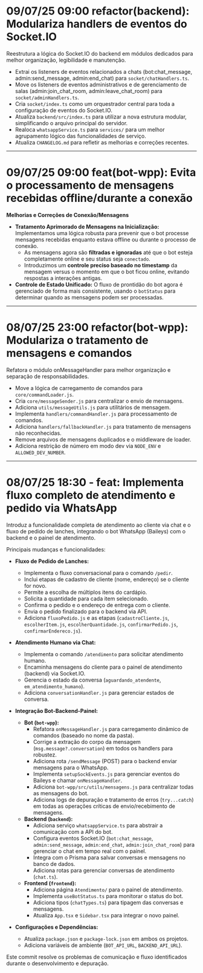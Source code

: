 # 09/07/25 09:00 refactor(backend): Modulariza handlers de eventos do Socket.IO

Reestrutura a lógica do Socket.IO do backend em módulos dedicados para melhor organização, legibilidade e manutenção.

- Extrai os listeners de eventos relacionados a chats (bot:chat_message, admin:send_message, admin:end_chat) para `socket/chatHandlers.ts`.
- Move os listeners de eventos administrativos e de gerenciamento de salas (admin:join_chat_room, admin:leave_chat_room) para `socket/adminHandlers.ts`.
- Cria `socket/index.ts` como um orquestrador central para toda a configuração de eventos do Socket.IO.
- Atualiza `backend/src/index.ts` para utilizar a nova estrutura modular, simplificando o arquivo principal do servidor.
- Realoca `whatsappService.ts` para `services/` para um melhor agrupamento lógico das funcionalidades de serviço.
- Atualiza `CHANGELOG.md` para refletir as melhorias e correções recentes.

---

# 09/07/25 09:00 feat(bot-wpp): Evita o processamento de mensagens recebidas offline/durante a conexão

**Melhorias e Correções de Conexão/Mensagens**

* **Tratamento Aprimorado de Mensagens na Inicialização:** Implementamos uma lógica robusta para prevenir que o bot processe mensagens recebidas enquanto estava offline ou durante o processo de conexão.
    * As mensagens agora são **filtradas e ignoradas** até que o bot esteja completamente online e seu status seja `conectado`.
    * Introduzimos um **controle preciso baseado no timestamp** da mensagem versus o momento em que o bot ficou online, evitando respostas a interações antigas.
* **Controle de Estado Unificado:** O fluxo de prontidão do bot agora é gerenciado de forma mais consistente, usando o `botStatus` para determinar quando as mensagens podem ser processadas.

---

# 08/07/25 23:00 refactor(bot-wpp): Modulariza o tratamento de mensagens e comandos

Refatora o módulo onMessageHandler para melhor organização e separação de responsabilidades.

- Move a lógica de carregamento de comandos para `core/commandLoader.js`.
- Cria `core/messageSender.js` para centralizar o envio de mensagens.
- Adiciona `utils/messageUtils.js` para utilitários de mensagem.
- Implementa `handlers/commandHandler.js` para processamento de comandos.
- Adiciona `handlers/fallbackHandler.js` para tratamento de mensagens não reconhecidas.
- Remove arquivos de mensagens duplicados e o middleware de loader.
- Adiciona restrição de número em modo dev via `NODE_ENV` e `ALLOWED_DEV_NUMBER`.

---

# 08/07/25 18:30 - feat: Implementa fluxo completo de atendimento e pedido via WhatsApp

Introduz a funcionalidade completa de atendimento ao cliente via chat e o fluxo de pedido de lanches, integrando o bot WhatsApp (Baileys) com o backend e o painel de atendimento.

Principais mudanças e funcionalidades:

- **Fluxo de Pedido de Lanches:**
  - Implementa o fluxo conversacional para o comando `/pedir`.
  - Inclui etapas de cadastro de cliente (nome, endereço) se o cliente for novo.
  - Permite a escolha de múltiplos itens do cardápio.
  - Solicita a quantidade para cada item selecionado.
  - Confirma o pedido e o endereço de entrega com o cliente.
  - Envia o pedido finalizado para o backend via API.
  - Adiciona `fluxoPedido.js` e as etapas (`cadastroCliente.js`, `escolherItem.js`, `escolherQuantidade.js`, `confirmarPedido.js`, `confirmarEndereco.js`).

- **Atendimento Humano via Chat:**
  - Implementa o comando `/atendimento` para solicitar atendimento humano.
  - Encaminha mensagens do cliente para o painel de atendimento (backend) via Socket.IO.
  - Gerencia o estado da conversa (`aguardando_atendente`, `em_atendimento_humano`).
  - Adiciona `conversationHandler.js` para gerenciar estados de conversa.

- **Integração Bot-Backend-Painel:**
  - **Bot (`bot-wpp`):**
    - Refatora `onMessageHandler.js` para carregamento dinâmico de comandos (baseado no nome da pasta).
    - Corrige a extração do corpo da mensagem (`msg.message?.conversation`) em todos os handlers para robustez.
    - Adiciona rota `/sendMessage` (POST) para o backend enviar mensagens para o WhatsApp.
    - Implementa `setupSockEvents.js` para gerenciar eventos do Baileys e chamar `onMessageHandler`.
    - Adiciona `bot-wpp/src/utils/mensagens.js` para centralizar todas as mensagens do bot.
    - Adiciona logs de depuração e tratamento de erros (`try...catch`) em todas as operações críticas de envio/recebimento de mensagens.
  - **Backend (`backend`):**
    - Adiciona serviço `whatsappService.ts` para abstrair a comunicação com a API do bot.
    - Configura eventos Socket.IO (`bot:chat_message`, `admin:send_message`, `admin:end_chat`, `admin:join_chat_room`) para gerenciar o chat em tempo real com o painel.
    - Integra com o Prisma para salvar conversas e mensagens no banco de dados.
    - Adiciona rotas para gerenciar conversas de atendimento (`chat.ts`).
  - **Frontend (`frontend`):**
    - Adiciona página `Atendimento/` para o painel de atendimento.
    - Implementa `useBotStatus.ts` para monitorar o status do bot.
    - Adiciona tipos (`chatTypes.ts`) para tipagem das conversas e mensagens.
    - Atualiza `App.tsx` e `Sidebar.tsx` para integrar o novo painel.

- **Configurações e Dependências:**
  - Atualiza `package.json` e `package-lock.json` em ambos os projetos.
  - Adiciona variáveis de ambiente (`BOT_API_URL`, `BACKEND_API_URL`).

Este commit resolve os problemas de comunicação e fluxo identificados durante o desenvolvimento e depuração.